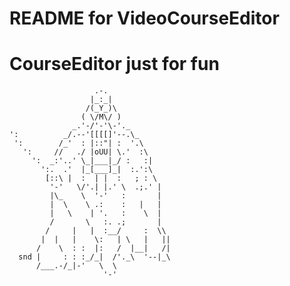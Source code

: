 README for VideoCourseEditor
==========================
# CourseEditor just for fun


					   .-.
					  |_:_|
					 /(_Y_)\
					( \/M\/ )
				  _.'-/'-'\-'._
	':			_/.--'[[[[]'--.\_
	 ':		   /_'	: |::"| :  '.\
	   ':	  //   ./ |oUU| \.'	 :\
		 ':	 _:'..' \_|___|_/ :	  :|
		   ':.	.'	|_[___]_|  :.':\
			[::\ |	:  | |	:	; : \
			 '-'   \/'.| |.' \	.;.' |
			 |\_	\  '-'	 :		 |
			 |	\	 \ .:	 :	 |	 |
			 |	 \	  | '.	 :	  \	 |
			 /		 \	 :. .;		 |
			/	  |	  |	 :__/	  :	 \\
		   |  |	  |	   \:	| \	  |	  ||
		  /	   \  : :  |:	/  |__|	  /|
	  snd |		: : :_/_|  /'._\  '--|_\
		  /___.-/_|-'	\  \
						 '-'